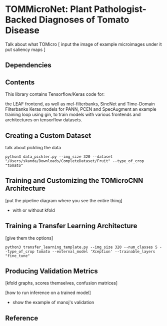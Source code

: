 # TOMMicroNet: Plant Pathologist-Backed Diagnoses of Tomato Disease
Talk about what TOMicro
[
input the image of example microimages
under it put saliency maps
]

## Dependencies
## Contents

This library contains Tensorflow/Keras code for:

the LEAF frontend, as well as mel-filterbanks, SincNet and Time-Domain Filterbanks
Keras models for PANN, PCEN and SpecAugment
an example training loop using gin, to train models with various frontends and architectures on tensorflow datasets.

## Creating a Custom Dataset
talk about pickling the data
```
python3 data_pickler.py --img_size 320 --dataset "/Users/skanda/Downloads/CompleteDataset/Fruit" --type_of_crop "tomato"
```

## Training and Customizing the TOMicroCNN Architecture
[put the pipeline diagram where you see the entire thing]
- with or without kfold

## Training a Transfer Learning Architecture
[give them the options]
```
python3 transfer_learning_template.py --img_size 320 --num_classes 5 --type_of_crop tomato --external_model 'Xception' --trainable_layers "fine_tune"
```

## Producing Validation Metrics
[kfold graphs, scores themselves, confusion matrices]

[how to run inference on a trained model]
- show the example of manoj's validation

## Reference


